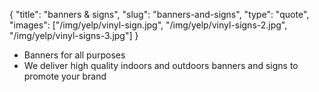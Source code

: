 {
  "title": "banners & signs",
  "slug": "banners-and-signs",
  "type": "quote",
  "images": ["/img/yelp/vinyl-sign.jpg", "/img/yelp/vinyl-signs-2.jpg", "/img/yelp/vinyl-signs-3.jpg"]
}

* Banners for all purposes
* We deliver high quality indoors and outdoors banners and signs to promote your brand
